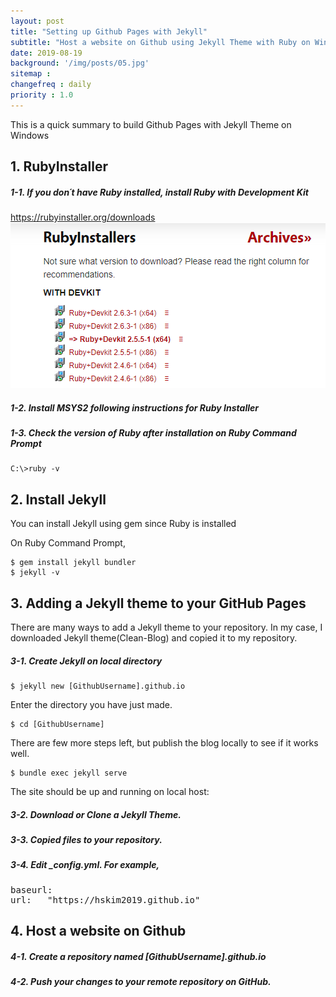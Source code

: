 ```yaml
---
layout: post
title: "Setting up Github Pages with Jekyll"
subtitle: "Host a website on Github using Jekyll Theme with Ruby on Windows"
date: 2019-08-19
background: '/img/posts/05.jpg'
sitemap :
changefreq : daily
priority : 1.0
---
```


<p>This is a quick summary to build Github Pages with Jekyll Theme on Windows</p>

<h2 class="section-heading">1. RubyInstaller</h2>
<h5>1-1. If you don´t have Ruby installed, install Ruby with Development Kit</h5>
<a href="https://rubyinstaller.org/downloads/">https://rubyinstaller.org/downloads</a>
<img src="/img/posts/190819/rubyinstaller.PNG" alt="RubyInstaller Page">

<h5>1-2. Install MSYS2 following instructions for Ruby Installer</h5>
<h5>1-3. Check the version of Ruby after installation on Ruby Command Prompt</h5>
<pre class="highlight"><code>C:\>ruby -v</code></pre>

<h2 class="section-heading">2. Install Jekyll</h2>
<p>You can install Jekyll using gem since Ruby is installed</p>
<p>On Ruby Command Prompt,</p>
<pre class="highlight"><code>$ gem install jekyll bundler
$ jekyll -v</code></pre>

<h2 class="section-heading">3. Adding a Jekyll theme to your GitHub Pages</h2>
<p>There are many ways to add a Jekyll theme to your repository. In my case, I downloaded Jekyll theme(Clean-Blog) and copied it to my repository.</p>

<h5>3-1. Create Jekyll on local directory</h5>
<pre class="highlight"><code>$ jekyll new [GithubUsername].github.io</code></pre>

<p>Enter the directory you have just made.</p>
<pre class="highlight"><code>$ cd [GithubUsername]</code></pre>

<p>There are few more steps left, but publish the blog locally to see if it works well.</p>
<pre class="highlight"><code>$ bundle exec jekyll serve</code></pre>

<p>The site should be up and running on local host:</p>
<http://127.0.0.1:4000/>

<h5>3-2. Download or Clone a Jekyll Theme.</h5>
<h5>3-3. Copied files to your repository.</h5>
<h5>3-4. Edit _config.yml. For example, </h5>
<pre class="highlight">
baseurl:            
url:   "https://hskim2019.github.io"</pre>

<h2 class="section-heading">4. Host a website on Github</h2>
<h5>4-1. Create a repository named [GithubUsername].github.io</h5>
<h5>4-2. Push your changes to your remote repository on GitHub.</h5>


